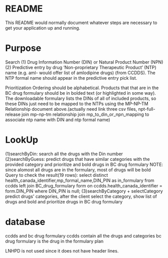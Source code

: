 # README #

This README would normally document whatever steps are necessary to get your application up and running.

# Purpose #
Search
(1) Drug Information Number (DIN) or Natural Product Number (NPN)
(2) Predictive entry by drug ‘Non-proprietary Therapeutic Product’ (NTP) name (e.g. aml- would offer list of amlodipine drugs) (from CCDDS). The NTP formal name should appear in the predictive entry pick list.

Prioritization
Ordering should be alphabetical. Products that that are in the BC drug formulary should be in bolded text (or highlighted in some way). 
The downloadable formulary lists the DINs of all of included products, so these DINs just need to be mapped to the NTPs using the MP-NP-TM Relationship document above.(actually need link three csv files, 
npt-full-release join mp-np-tm relationship join mp_to_din_or_npn_mapping to associate ntp name with DIN and ntp formal name)

# LookUp #
(1)searchByDin:
search all the drugs with the Din number
(2)searchByGuess:
predict drugs that have similar categories with the provided category and prioritize and bold drugs in BC drug formulary
NOTE: since alomost all drugs are in the formulary, most of drugs will be bold
Query to check the result(19 rows):
select distinct health_canada_identifier,mp_formal_name,DIN_PIN as in_formulary from ccdds left join BC_drug_formulary form on ccdds.health_canada_identifier = form.DIN_PIN where DIN_PIN is null;
(3)searchByCategory + selectCategory
predict drugs' categories, after the client select the category, show list of drugs and bold and prioritize drugs in BC drug formulary

# database #
ccdds and bc drug formulary
ccdds contain all the drugs and categories
bc drug formulary is the drug in the formulary plan

LNHPD is not used since it does not have header lines. 